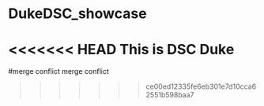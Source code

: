 # DukeDSC_showcase
<<<<<<< HEAD
This is DSC Duke 
=======
#merge conflict
merge conflict
>>>>>>> ce00ed12335fe6eb301e7d10cca62551b598baa7
